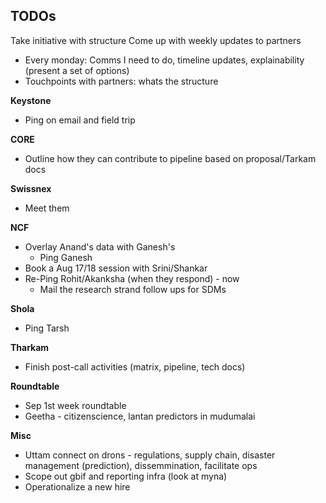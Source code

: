 ## TODOs

Take initiative with structure
Come up with weekly updates to partners 
* Every monday: Comms I need to do, timeline updates, explainability (present a set of options) 
* Touchpoints with partners: whats the structure

__Keystone__

* Ping on email and field trip

__CORE__

* Outline how they can contribute to pipeline based on proposal/Tarkam docs 

__Swissnex__

* Meet them

__NCF__

* Overlay Anand's data with Ganesh's
	- Ping Ganesh
* Book a Aug 17/18 session with Srini/Shankar 
* Re-Ping Rohit/Akanksha (when they respond) - now 
	- Mail the research strand follow ups for SDMs 

__Shola__

* Ping Tarsh

__Tharkam__

* Finish post-call activities (matrix, pipeline, tech docs)


__Roundtable__

* Sep 1st week roundtable 
* Geetha - citizenscience, lantan predictors in mudumalai

__Misc__

* Uttam connect on drons - regulations, supply chain, disaster management (prediction), dissemmination, facilitate ops 
* Scope out gbif and reporting infra (look at myna) 
* Operationalize a new hire 

